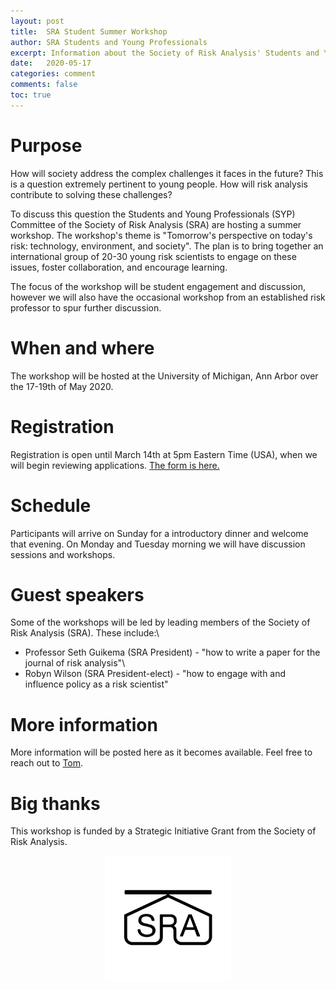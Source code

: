 ```yaml
---
layout: post
title:  SRA Student Summer Workshop
author: SRA Students and Young Professionals
excerpt: Information about the Society of Risk Analysis' Students and Young Professionals' Summer Workshop
date:   2020-05-17
categories: comment
comments: false
toc: true
---
```


# Purpose
How will society address the complex challenges it faces in the future?
This is a question extremely pertinent to young people.
How will risk analysis contribute to solving these challenges?

To discuss this question the Students and Young Professionals (SYP) Committee of the Society of Risk Analysis (SRA) are hosting a summer workshop.
The workshop's theme is "Tomorrow's perspective on today's risk: technology, environment, and society".
The plan is to bring together an international group of 20-30 young risk scientists to engage on these issues, foster collaboration, and encourage learning.

The focus of the workshop will be student engagement and discussion, however we will also have the occasional workshop from an established risk professor to spur further discussion.

# When and where
The workshop will be hosted at the University of Michigan, Ann Arbor over the 17-19th of May 2020.

# Registration
Registration is open until March 14th at 5pm Eastern Time (USA), when we will begin reviewing applications.
[The form is here.](https://forms.gle/WaPTicYURqGEHYFNA)

# Schedule
Participants will arrive on Sunday for a introductory dinner and welcome that evening.
On Monday and Tuesday morning we will have discussion sessions and workshops.

# Guest speakers
Some of the workshops will be led by leading members of the Society of Risk Analysis (SRA). These include:\\
* Professor Seth Guikema (SRA President) - "how to write a paper for the journal of risk analysis"\\
* Robyn Wilson (SRA President-elect) - "how to engage with and influence policy as a risk scientist"

# More information
More information will be posted here as it becomes available.
Feel free to reach out to [Tom](mailto:tom.logan@canterbury.ac.nz).

# Big thanks
This workshop is funded by a Strategic Initiative Grant from the Society of Risk Analysis.
<p align="center">
  <img src = '/assets/blog/2020-05-17-risk-workshop/logo.png' width="40%">
</p>

